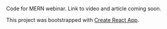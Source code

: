 Code for MERN webinar. Link to video and article coming soon.

This project was bootstrapped with [Create React App](https://github.com/facebook/create-react-app).
